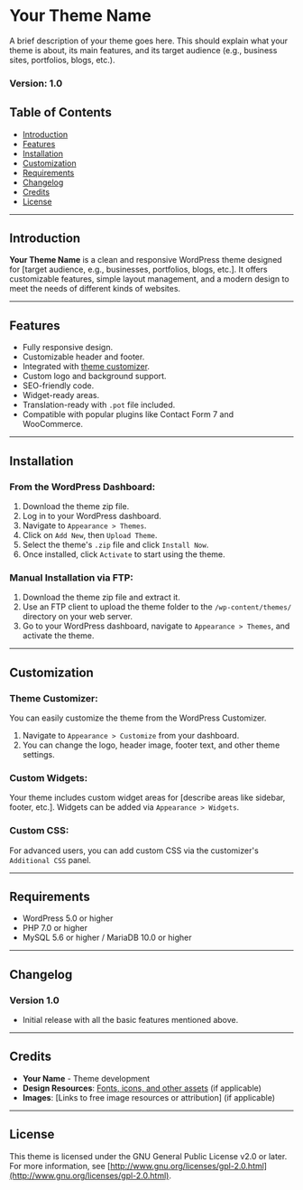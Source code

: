 # Your Theme Name

A brief description of your theme goes here. This should explain what your theme is about, its main features, and its target audience (e.g., business sites, portfolios, blogs, etc.).

### Version: 1.0

## Table of Contents
- [Introduction](#introduction)
- [Features](#features)
- [Installation](#installation)
- [Customization](#customization)
- [Requirements](#requirements)
- [Changelog](#changelog)
- [Credits](#credits)
- [License](#license)

---

## Introduction

**Your Theme Name** is a clean and responsive WordPress theme designed for [target audience, e.g., businesses, portfolios, blogs, etc.]. It offers customizable features, simple layout management, and a modern design to meet the needs of different kinds of websites.

---

## Features
- Fully responsive design.
- Customizable header and footer.
- Integrated with [theme customizer](https://developer.wordpress.org/themes/customize-api/).
- Custom logo and background support.
- SEO-friendly code.
- Widget-ready areas.
- Translation-ready with `.pot` file included.
- Compatible with popular plugins like Contact Form 7 and WooCommerce.

---

## Installation

### From the WordPress Dashboard:
1. Download the theme zip file.
2. Log in to your WordPress dashboard.
3. Navigate to `Appearance > Themes`.
4. Click on `Add New`, then `Upload Theme`.
5. Select the theme's `.zip` file and click `Install Now`.
6. Once installed, click `Activate` to start using the theme.

### Manual Installation via FTP:
1. Download the theme zip file and extract it.
2. Use an FTP client to upload the theme folder to the `/wp-content/themes/` directory on your web server.
3. Go to your WordPress dashboard, navigate to `Appearance > Themes`, and activate the theme.

---

## Customization

### Theme Customizer:
You can easily customize the theme from the WordPress Customizer.
1. Navigate to `Appearance > Customize` from your dashboard.
2. You can change the logo, header image, footer text, and other theme settings.

### Custom Widgets:
Your theme includes custom widget areas for [describe areas like sidebar, footer, etc.]. Widgets can be added via `Appearance > Widgets`.

### Custom CSS:
For advanced users, you can add custom CSS via the customizer's `Additional CSS` panel.

---

## Requirements
- WordPress 5.0 or higher
- PHP 7.0 or higher
- MySQL 5.6 or higher / MariaDB 10.0 or higher

---

## Changelog

### Version 1.0
- Initial release with all the basic features mentioned above.

---

## Credits
- **Your Name** - Theme development
- **Design Resources**: [Fonts, icons, and other assets](#) (if applicable)
- **Images**: [Links to free image resources or attribution] (if applicable)

---

## License
This theme is licensed under the GNU General Public License v2.0 or later. For more information, see [http://www.gnu.org/licenses/gpl-2.0.html](http://www.gnu.org/licenses/gpl-2.0.html).
